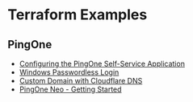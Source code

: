 # Terraform Examples

## PingOne

* [Configuring the PingOne Self-Service Application](./pingone-configuring-the-self-service-application)
* [Windows Passwordless Login](./pingone-workforce-windows-passwordless-login)
* [Custom Domain with Cloudflare DNS](./pingone-custom-domain-with-cloudflare-dns)
* [PingOne Neo - Getting Started](./pingone-neo-getting-started)